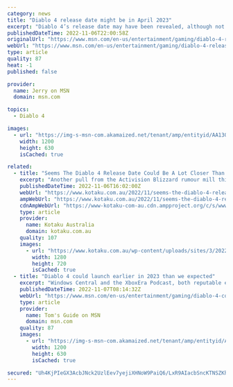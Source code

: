 ```yaml
---
category: news
title: "Diablo 4 release date might be in April 2023"
excerpt: "Diablo 4’s release date may have been revealed, although not officially, to be in April 2023. Just as a disclaimer, Blizzard, as of the writing of this article, has not revealed the true release date ..."
publishedDateTime: 2022-11-06T22:00:58Z
originalUrl: "https://www.msn.com/en-us/entertainment/gaming/diablo-4-release-date-might-be-in-april-2023/ar-AA13Ol4O"
webUrl: "https://www.msn.com/en-us/entertainment/gaming/diablo-4-release-date-might-be-in-april-2023/ar-AA13Ol4O"
type: article
quality: 87
heat: -1
published: false

provider:
  name: Jerry on MSN
  domain: msn.com

topics:
  - Diablo 4

images:
  - url: "https://img-s-msn-com.akamaized.net/tenant/amp/entityid/AA13OGpu.img?h=630&w=1200&m=6&q=60&o=t&l=f&f=jpg&x=579&y=200"
    width: 1200
    height: 630
    isCached: true

related:
  - title: "Seems The Diablo 4 Release Date Could Be A Lot Closer Than We Expected"
    excerpt: "Another pull from the Activision Blizzard rumour mill this morning: it seems Blizzard could be preparing Diablo 4 for launch in April 2023. The current thinking is that, if Blizzard has anything to ..."
    publishedDateTime: 2022-11-06T16:02:00Z
    webUrl: "https://www.kotaku.com.au/2022/11/seems-the-diablo-4-release-date-could-be-a-lot-closer-than-we-expected/"
    ampWebUrl: "https://www.kotaku.com.au/2022/11/seems-the-diablo-4-release-date-could-be-a-lot-closer-than-we-expected/amp/"
    cdnAmpWebUrl: "https://www-kotaku-com-au.cdn.ampproject.org/c/s/www.kotaku.com.au/2022/11/seems-the-diablo-4-release-date-could-be-a-lot-closer-than-we-expected/amp/"
    type: article
    provider:
      name: Kotaku Australia
      domain: kotaku.com.au
    quality: 107
    images:
      - url: "https://www.kotaku.com.au/wp-content/uploads/sites/3/2022/11/07/csm_D4_TreasureBeast_8dacc3a1b82d982f9bdd_eced159fed-e1667778520823.png?quality=80&resize=1280,720"
        width: 1280
        height: 720
        isCached: true
  - title: "Diablo 4 could launch earlier in 2023 than we expected"
    excerpt: "Windows Central and the XboxEra Podcast, both reputable entities in the gaming sphere, heard about Diablo 4’s release date from supposedly reliable sources. While that doesn’t mean the game is set in ..."
    publishedDateTime: 2022-11-07T08:14:32Z
    webUrl: "https://www.msn.com/en-us/entertainment/gaming/diablo-4-could-launch-earlier-in-2023-than-we-expected/ar-AA13QkFy"
    type: article
    provider:
      name: Tom's Guide on MSN
      domain: msn.com
    quality: 87
    images:
      - url: "https://img-s-msn-com.akamaized.net/tenant/amp/entityid/AA13QcxZ.img?h=630&w=1200&m=6&q=60&o=t&l=f&f=jpg&x=522&y=247"
        width: 1200
        height: 630
        isCached: true

secured: "Uh4KjPIeGX3AcbJNck2UzlEev7yejiXHNoW9PaiQ6/LxR9AIacbSncKTNSZKh9m3LpJtp9b9XbhnmCNAV03Yhqbc1erKL4JCZLGeSBW5fqMeSa/RViR6K6tLb0WPptEAELhmCVToFKHo6LtfFIEp+vAE3wq+ZPh7rpg58aGBZGlZRMpOQGbYSoec8/GyKfOoQuog6gRoJXiEjY/vXq3TXqGQeeUkexPyen/btvmy/aWvRxVg7V0QDgtqPcoq+hmFvIQcmbKZlxvOv/668/8zFL7yVyvmP0v2CrwpttjRftdff90VPWA06IwIWSliwQF6desSNxQIVFTEzyCxenOoklPYfVKpYwJ775Qu1SsEzqM=;qGYz3Lnxv9V7rXSTgYHXGg=="
---
```


